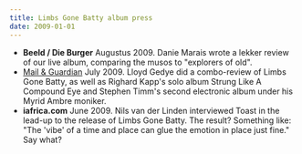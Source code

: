 ```yaml
---
title: Limbs Gone Batty album press
date: 2009-01-01
---
```


- **Beeld / Die Burger** Augustus 2009. Danie Marais wrote a lekker review of our live album, comparing the musos to "explorers of old".
- [Mail & Guardian](http://www.mg.co.za/article/2009-07-06-splintering-jewel) July 2009. Lloyd Gedye did a combo-review of Limbs Gone Batty, as well as Righard Kapp's solo album Strung Like A Compound Eye and Stephen Timm's second electronic album under his Myrid Ambre moniker.
- **iafrica.com** June 2009. Nils van der Linden interviewed Toast in the lead-up to the release of Limbs Gone Batty. The result? Something like: "The 'vibe' of a time and place can glue the emotion in place just fine." Say what?
